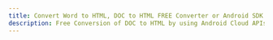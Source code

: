 ---title: Convert Word to HTML, DOC to HTML FREE Converter or Android SDKdescription: Free Conversion of DOC to HTML by using Android Cloud APIs & SDKs. Also Create, Edit & Render Microsoft Word & OpenOffice documents in the Cloud.---